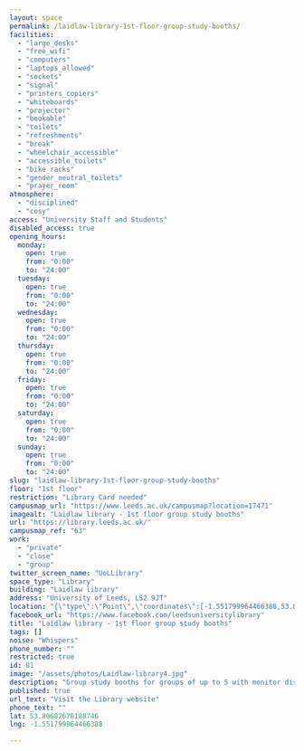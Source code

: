 ```yaml
---
layout: space
permalink: /laidlaw-library-1st-floor-group-study-booths/
facilities:
  - "large_desks"
  - "free_wifi"
  - "computers"
  - "laptops_allowed"
  - "sockets"
  - "signal"
  - "printers_copiers"
  - "whiteboards"
  - "projector"
  - "bookable"
  - "toilets"
  - "refreshments"
  - "break"
  - "wheelchair_accessible"
  - "accessible_toilets"
  - "bike_racks"
  - "gender_neutral_toilets"
  - "prayer_room"
atmosphere:
  - "disciplined"
  - "cosy"
access: "University Staff and Students"
disabled_access: true
opening_hours:
  monday:
    open: true
    from: "0:00"
    to: "24:00"
  tuesday:
    open: true
    from: "0:00"
    to: "24:00"
  wednesday:
    open: true
    from: "0:00"
    to: "24:00"
  thursday:
    open: true
    from: "0:00"
    to: "24:00"
  friday:
    open: true
    from: "0:00"
    to: "24:00"
  saturday:
    open: true
    from: "0:00"
    to: "24:00"
  sunday:
    open: true
    from: "0:00"
    to: "24:00"
slug: "laidlaw-library-1st-floor-group-study-booths"
floor: "1st floor"
restriction: "Library Card needed"
campusmap_url: "https://www.leeds.ac.uk/campusmap?location=17471"
imagealt: "Laidlaw library - 1st floor group study booths"
url: "https://library.leeds.ac.uk/"
campusmap_ref: "63"
work:
  - "private"
  - "close"
  - "group"
twitter_screen_name: "UoLLibrary"
space_type: "Library"
building: "Laidlaw library"
address: "University of Leeds, LS2 9JT"
location: "{\"type\":\"Point\",\"coordinates\":[-1.551799964466388,53.80682678188746]}"
facebook_url: "https://www.facebook.com/leedsuniversitylibrary"
title: "Laidlaw library - 1st floor group study booths"
tags: []
noise: "Whispers"
phone_number: ""
restricted: true
id: 81
image: "/assets/photos/Laidlaw-library4.jpg"
description: "Group study booths for groups of up to 5 with monitor display."
published: true
url_text: "Visit the Library website"
phone_text: ""
lat: 53.80682678188746
lng: -1.551799964466388

---
```

